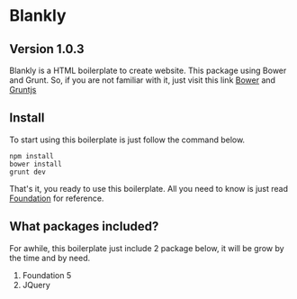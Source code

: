 # Blankly

## Version 1.0.3

Blankly is a HTML boilerplate to create website. This package using Bower and Grunt. So, if you are not familiar with it, just visit this link [Bower](http://bower.io/ "Bower package manager") and [Gruntjs](http://gruntjs.com/ "Grunt task runner")

## Install

To start using this boilerplate is just follow the command below.

```
npm install
bower install
grunt dev
```

That's it, you ready to use this boilerplate. All you need to know is just read [Foundation](http://foundation.zurb.com/ "Foundation") for reference.

## What packages included?

For awhile, this boilerplate just include 2 package below, it will be grow by the time and by need.

1. Foundation 5
2. JQuery

